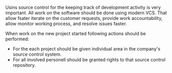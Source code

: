 Usins source control for the keeping track of development activity is very important.
All work on the software should be done using modern VCS. That allow fsater iterate on 
the customer requests, provide work accountability, allow monitor working process, and 
resolve issues faster.

When work on the new project started following actions should be performed:
- For the each project should be given individual area in the company's source control system.
- For all involved personell should be granted rights to that source control repository.
